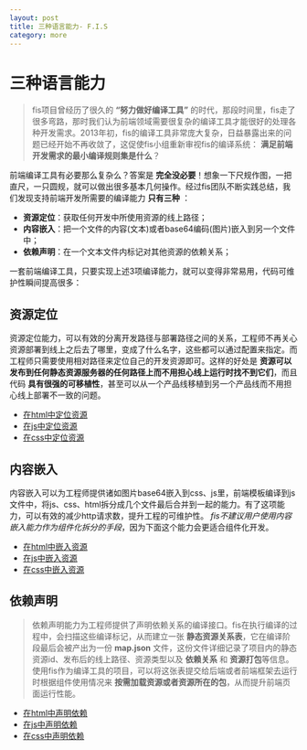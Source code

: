 ```yaml
---
layout: post
title: 三种语言能力- F.I.S
category: more
---
```


# 三种语言能力

> fis项目曾经历了很久的 **“努力做好编译工具”** 的时代，那段时间里，fis走了很多弯路，那时我们认为前端领域需要很复杂的编译工具才能很好的处理各种开发需求。2013年初，fis的编译工具非常庞大复杂，日益暴露出来的问题已经开始不再收敛了，这促使fis小组重新审视fis的编译系统： **满足前端开发需求的最小编译规则集是什么**？

前端编译工具有必要那么复杂么？答案是 **完全没必要**！想象一下尺规作图，一把直尺，一只圆规，就可以做出很多基本几何操作。经过fis团队不断实践总结，我们发现支持前端开发所需要的编译能力 **只有三种** ：

* **资源定位**：获取任何开发中所使用资源的线上路径；
* **内容嵌入**：把一个文件的内容(文本)或者base64编码(图片)嵌入到另一个文件中；
* **依赖声明**：在一个文本文件内标记对其他资源的依赖关系；

一套前端编译工具，只要实现上述3项编译能力，就可以变得非常易用，代码可维护性瞬间提高很多：

## 资源定位

资源定位能力，可以有效的分离开发路径与部署路径之间的关系，工程师不再关心资源部署到线上之后去了哪里，变成了什么名字，这些都可以通过配置来指定。而工程师只需要使用相对路径来定位自己的开发资源即可。这样的好处是 **资源可以发布到任何静态资源服务器的任何路径上而不用担心线上运行时找不到它们**，而且代码 **具有很强的可移植性**，甚至可以从一个产品线移植到另一个产品线而不用担心线上部署不一致的问题。

* [在html中定位资源](/docs/more/fis-standard-location.html)
* [在js中定位资源](/docs/more/fis-standard-location.html#js)
* [在css中定位资源](/docs/more/fis-standard-location.html#css)

## 内容嵌入

内容嵌入可以为工程师提供诸如图片base64嵌入到css、js里，前端模板编译到js文件中，将js、css、html拆分成几个文件最后合并到一起的能力。有了这项能力，可以有效的减少http请求数，提升工程的可维护性。 _fis不建议用户使用内容嵌入能力作为组件化拆分的手段_，因为下面这个能力会更适合组件化开发。

* [在html中嵌入资源](/docs/more/fis-standard-inline.html)
* [在js中嵌入资源](/docs/more/fis-standard-inline.html#js)
* [在css中嵌入资源](/docs/more/fis-standard-inline.html#css)

## 依赖声明

> 依赖声明能力为工程师提供了声明依赖关系的编译接口。fis在执行编译的过程中，会扫描这些编译标记，从而建立一张 **静态资源关系表**，它在编译阶段最后会被产出为一份 **map.json** 文件，这份文件详细记录了项目内的静态资源id、发布后的线上路径、资源类型以及 **依赖关系** 和 **资源打包**等信息。使用fis作为编译工具的项目，可以将这张表提交给后端或者前端框架去运行时根据组件使用情况来 **按需加载资源或者资源所在的包**，从而提升前端页面运行性能。

* [在html中声明依赖](/docs/more/fis-standard-require.html)
* [在js中声明依赖](/docs/more/fis-standard-require.html#js)
* [在css中声明依赖](/docs/more/fis-standard-require.html#css)